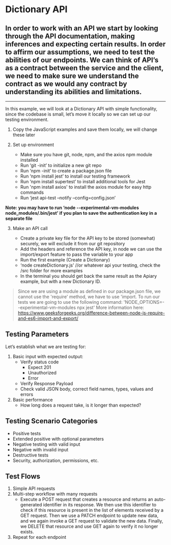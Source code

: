 # Dictionary API

## In order to work with an API we start by looking through the API documentation, making inferences and expecting certain results. In order to affirm our assumptions, we need to test the abilities of our endpoints. We can think of API’s as a contract between the service and the client, we need to make sure we understand the contract as we would any contract by understanding its abilities and limitations.
***
In this example, we will look at a Dictionary API with simple functionality, since the codebase is small, let’s move it locally so we can set up our testing environment.

1.	Copy the JavaScript examples and save them locally, we will change these later
2.	Set up environment

    -	Make sure you have git, node, npm, and the axios npm module installed
    -	Run ‘git -init’ to initialize a new git repo
    -	Run ‘npm -init’ to create a package.json file
    -	Run ‘npm install jest’ to install our testing framework
    - Run ‘npm install supertest’ to install additional tools for Jest
    - Run 'npm install axios' to install the axios module for easy http commands
    - Run ‘jest api-test –notify –config=config.json’

**Note: you may have to run ‘node --experimental-vm-modules node_modules/.bin/jest’ if you plan to save the authentication key in a separate file**

3.	Make an API call
  
    - Create a private key file for the API key to be stored (somewhat) securely, we will exclude it from our git repository
    - Add the headers and reference the API key, in node we can use the import/export feature to pass the variable to your app
    - Run the first example (Create a Dictionary)
    - ‘node createDictionary.js’ //or whatever api your testing, check the /src folder for more examples
    - In the terminal you should get back the same result as the Apiary example, but with a new Dictionary ID.

> Since we are using a module as defined in our package.json file, we cannot use the 'require' method, we have to use 'import.
> To run our tests we are going to use the following command: 'NODE_OPTIONS=--experimental-vm-modules npx jest'
> More information here: https://www.geeksforgeeks.org/difference-between-node-js-require-and-es6-import-and-export/

## Testing Parameters

Let’s establish what we are testing for:

1.	Basic input with expected output:
    - Verify status code
        - Expect 201
        - Unauthorized
        - Error
    - Verify Response Payload
    - Check valid JSON body, correct field names, types, values and errors
2.	Basic performance
    - How long does a request take, is it longer than expected?
    
## Testing Scenario Categories
  - Positive tests
  - Extended positive with optional parameters
  - Negative testing with valid input
  - Negative with invalid input
  - Destructive tests
  - Security, authorization, permissions, etc.

## Test Flows
1.	Simple API requests
2.	Multi-step workflow with many requests
    - Execute a POST request that creates a resource and returns an auto-generated identifier in its response. We then use this identifier to check if this resource is present in the list of elements received by a GET request. Then we use a PATCH endpoint to update new data, and we again invoke a GET request to validate the new data. Finally, we DELETE that resource and use GET again to verify it no longer exists.
3.	Repeat for each endpoint
